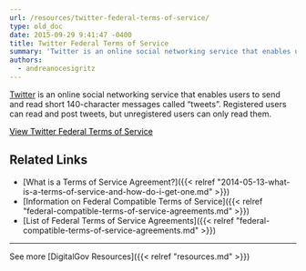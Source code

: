 ```yaml
---
url: /resources/twitter-federal-terms-of-service/
type: old_doc
date: 2015-09-29 9:41:47 -0400
title: Twitter Federal Terms of Service
summary: 'Twitter is an online social networking service that enables users to send and read short 140-character messages called &#8220;tweets&#8221;. Registered users can read and post tweets, but unregistered users can only read them. View Twitter Federal Terms of Service   Related Links What is a Terms of Service Agreement? Information on Federal Compatible Terms of'
authors:
  - andreanocesigritz
---
```


[Twitter](https://twitter.com/) is an online social networking service that enables users to send and read short 140-character messages called &#8220;tweets&#8221;. Registered users can read and post tweets, but unregistered users can only read them.

<a class="button" style="color: #000000" href="https://twitter.com/tos?lang=en">View Twitter Federal Terms of Service</a>

 

## Related Links

  * [What is a Terms of Service Agreement?]({{< relref "2014-05-13-what-is-a-terms-of-service-and-how-do-i-get-one.md" >}})
  * [Information on Federal Compatible Terms of Service]({{< relref "federal-compatible-terms-of-service-agreements.md" >}})
  * [List of Federal Terms of Service Agreements]({{< relref "federal-compatible-terms-of-service-agreements.md" >}})

 

* * *

 

 

See more [DigitalGov Resources]({{< relref "resources.md" >}})